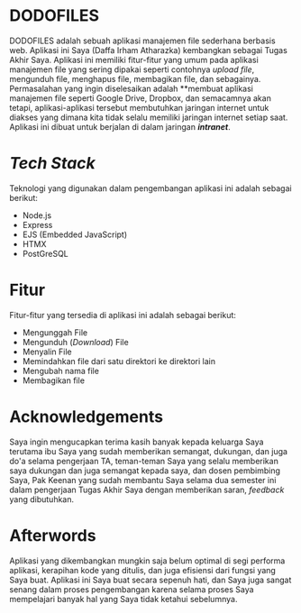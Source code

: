 
# DODOFILES
DODOFILES adalah sebuah aplikasi manajemen file sederhana berbasis web. Aplikasi ini Saya (Daffa Irham Atharazka) kembangkan sebagai Tugas Akhir Saya. Aplikasi ini memiliki fitur-fitur yang umum pada aplikasi manajemen file yang sering dipakai seperti contohnya *upload file*, mengunduh file, menghapus file, membagikan file, dan sebagainya. Permasalahan yang ingin diselesaikan adalah **membuat aplikasi manajemen file seperti Google Drive, Dropbox, dan semacamnya akan tetapi, aplikasi-aplikasi tersebut membutuhkan jaringan internet untuk diakses yang dimana kita tidak selalu memiliki jaringan internet setiap saat. Aplikasi ini dibuat untuk berjalan di dalam jaringan ***intranet***.


# *Tech Stack*
Teknologi yang digunakan dalam pengembangan aplikasi ini adalah sebagai berikut:

 - Node.js
 - Express
 - EJS (Embedded JavaScript)
 - HTMX
 - PostGreSQL

# Fitur
Fitur-fitur yang tersedia di aplikasi ini adalah sebagai berikut:

 - Mengunggah File
 - Mengunduh (*Download*) File
 - Menyalin File
 - Memindahkan file dari satu direktori ke direktori lain
 - Mengubah nama file
 - Membagikan file

# Acknowledgements
Saya ingin mengucapkan terima kasih banyak kepada keluarga Saya terutama ibu Saya yang sudah memberikan semangat, dukungan, dan juga do'a selama pengerjaan TA, teman-teman Saya yang selalu memberikan saya dukungan dan juga semangat kepada saya, dan dosen pembimbing Saya, Pak Keenan yang sudah membantu Saya selama dua semester ini dalam pengerjaan Tugas Akhir Saya dengan memberikan saran, *feedback* yang dibutuhkan. 

# Afterwords
Aplikasi yang dikembangkan mungkin saja belum optimal di segi performa aplikasi, kerapihan kode yang ditulis, dan juga efisiensi dari fungsi yang Saya buat. Aplikasi ini Saya buat secara sepenuh hati, dan Saya juga sangat senang dalam proses pengembangan karena selama proses Saya mempelajari banyak hal yang Saya tidak ketahui sebelumnya.

